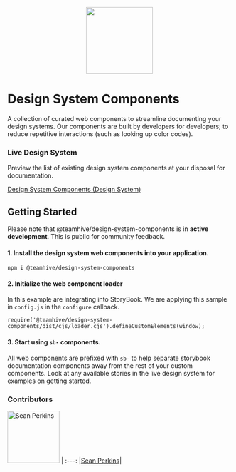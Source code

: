 <p align="center">
    <img width="150px" src="https://user-images.githubusercontent.com/13732623/63229908-7d8a8100-c1d3-11e9-955e-31aff33d07e1.png">
</p>

# Design System Components

A collection of curated web components to streamline documenting your design systems. Our components are built by developers for developers; to reduce repetitive interactions (such as looking up color codes).

### Live Design System

Preview the list of existing design system components at your disposal for documentation.

[Design System Components (Design System)]()

## Getting Started

Please note that @teamhive/design-system-components is in **active development**. This is public for community feedback.

#### 1. Install the design system web components into your application.

`npm i @teamhive/design-system-components`

#### 2. Initialize the web component loader

In this example are integrating into StoryBook. We are applying this sample in `config.js` in the `configure` callback.

```
require('@teamhive/design-system-components/dist/cjs/loader.cjs').defineCustomElements(window);
```

#### 3. Start using `sb-` components.

All web components are prefixed with `sb-` to help separate storybook documentation components away from the rest of your custom components. Look at any available stories in the live design system for examples on getting started.

### Contributors

[<img alt="Sean Perkins" src="https://avatars1.githubusercontent.com/u/13732623?v=4&s=117" width="117">](https://github.com/sean-perkins) |
:---:
|[Sean Perkins](https://github.com/sean-perkins)|
